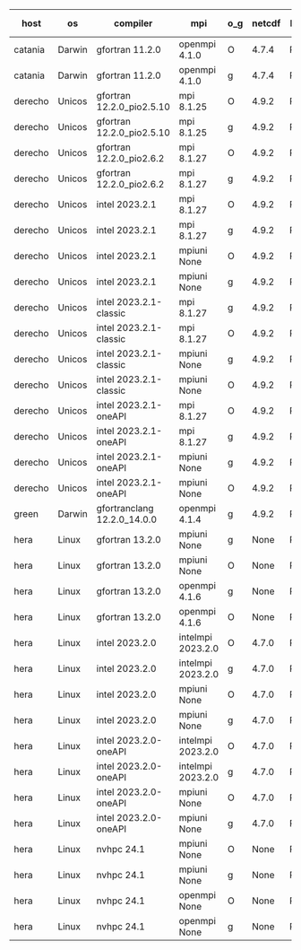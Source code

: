 

| host     | os       | compiler                              | mpi                      | o_g        | netcdf        | build       | u_pass          | u_fail          | s_pass            | s_fail            | e_pass             | e_fail             | nuopc_pass       | nuopc_fail       | artifacts link          |
|----------|----------|---------------------------------------|--------------------------|------------|---------------|-------------|-----------------|-----------------|-------------------|-------------------|--------------------|--------------------|------------------|------------------|-------------------------|
| catania | Darwin | gfortran 11.2.0 | openmpi 4.1.0  | O | 4.7.4  | PASS | 14106 | 3 | 49 | 0 | 81 | 0 | 48 | 1 | <a href="https://github.com/esmf-org/esmf-test-artifacts/tree/bf3e536c3a10ff5c45bf4fa874ea119217b6eb5b/develop/gfortran/11.2.0/O/openmpi/4.1.0" target="_blank">bf3e536</a> | 
| catania | Darwin | gfortran 11.2.0 | openmpi 4.1.0  | g | 4.7.4  | PASS | 14106 | 3 | 49 | 0 | 81 | 0 | 48 | 1 | <a href="https://github.com/esmf-org/esmf-test-artifacts/tree/a9e63c00d06242b1e6744a89cda7063649a98dce/develop/gfortran/11.2.0/g/openmpi/4.1.0" target="_blank">a9e63c0</a> | 
| derecho | Unicos | gfortran 12.2.0_pio2.5.10 | mpi 8.1.25  | O | 4.9.2  | PASS | 14109 | 0 | 49 | 0 | 81 | 0 | 49 | 0 | <a href="https://github.com/esmf-org/esmf-test-artifacts/tree/5eef3422b6b5fdf11105ef9abe2034c4d055c5b7/develop/gfortran/12.2.0_pio2.5.10/O/mpi/8.1.25" target="_blank">5eef342</a> | 
| derecho | Unicos | gfortran 12.2.0_pio2.5.10 | mpi 8.1.25  | g | 4.9.2  | PASS | 14109 | 0 | 49 | 0 | 81 | 0 | 49 | 0 | <a href="https://github.com/esmf-org/esmf-test-artifacts/tree/684ff6a2c41301c6da86122f3861ee0bfadfafc9/develop/gfortran/12.2.0_pio2.5.10/g/mpi/8.1.25" target="_blank">684ff6a</a> | 
| derecho | Unicos | gfortran 12.2.0_pio2.6.2 | mpi 8.1.27  | O | 4.9.2  | PASS | 14109 | 0 | 49 | 0 | 81 | 0 | 49 | 0 | <a href="https://github.com/esmf-org/esmf-test-artifacts/tree/90e17a4971f8a560418c7ba365a661700df8e9c1/develop/gfortran/12.2.0_pio2.6.2/O/mpi/8.1.27" target="_blank">90e17a4</a> | 
| derecho | Unicos | gfortran 12.2.0_pio2.6.2 | mpi 8.1.27  | g | 4.9.2  | PASS | 14109 | 0 | 49 | 0 | 81 | 0 | 49 | 0 | <a href="https://github.com/esmf-org/esmf-test-artifacts/tree/ff673f177e9cc66fbdcdd8ae1b33f343327596c1/develop/gfortran/12.2.0_pio2.6.2/g/mpi/8.1.27" target="_blank">ff673f1</a> | 
| derecho | Unicos | intel 2023.2.1 | mpi 8.1.27  | O | 4.9.2  | PASS | 14109 | 0 | 49 | 0 | 81 | 0 | 49 | 0 | <a href="https://github.com/esmf-org/esmf-test-artifacts/tree/11259535a7fba118da5e1e0a5872c7c0d449ca90/develop/intel/2023.2.1/O/mpi/8.1.27" target="_blank">1125953</a> | 
| derecho | Unicos | intel 2023.2.1 | mpi 8.1.27  | g | 4.9.2  | PASS | 14109 | 0 | 49 | 0 | 81 | 0 | 49 | 0 | <a href="https://github.com/esmf-org/esmf-test-artifacts/tree/b36c1163694441cd117ac7ae40799c5a62c225a8/develop/intel/2023.2.1/g/mpi/8.1.27" target="_blank">b36c116</a> | 
| derecho | Unicos | intel 2023.2.1 | mpiuni None  | O | 4.9.2  | PASS | 12441 | 0 | 8 | 0 | 44 | 0 | None | None | <a href="https://github.com/esmf-org/esmf-test-artifacts/tree/16a6b68d6ee65c85bafdb118e5e66e2be5d8a2df/develop/intel/2023.2.1/O/mpiuni/None" target="_blank">16a6b68</a> | 
| derecho | Unicos | intel 2023.2.1 | mpiuni None  | g | 4.9.2  | PASS | 12441 | 0 | 8 | 0 | 44 | 0 | None | None | <a href="https://github.com/esmf-org/esmf-test-artifacts/tree/e179824e0e636a4c723c38b4f606d1912f8064df/develop/intel/2023.2.1/g/mpiuni/None" target="_blank">e179824</a> | 
| derecho | Unicos | intel 2023.2.1-classic | mpi 8.1.27  | g | 4.9.2  | PASS | None | None | None | None | None | None | None | None | <a href="https://github.com/esmf-org/esmf-test-artifacts/tree/65fab512f0b3342bb3fdb224dc1686b0ab71aead/develop/intel/2023.2.1-classic/g/mpi/8.1.27" target="_blank">65fab51</a> | 
| derecho | Unicos | intel 2023.2.1-classic | mpi 8.1.27  | O | 4.9.2  | PASS | None | None | None | None | None | None | None | None | <a href="https://github.com/esmf-org/esmf-test-artifacts/tree/0f22c7e77ced13c049b193c6a81980da04472d46/develop/intel/2023.2.1-classic/O/mpi/8.1.27" target="_blank">0f22c7e</a> | 
| derecho | Unicos | intel 2023.2.1-classic | mpiuni None  | g | 4.9.2  | PASS | 12441 | 0 | 8 | 0 | 44 | 0 | None | None | <a href="https://github.com/esmf-org/esmf-test-artifacts/tree/ec0670b46cf2d0fc64c52ce7930ebe67f1bafe34/develop/intel/2023.2.1-classic/g/mpiuni/None" target="_blank">ec0670b</a> | 
| derecho | Unicos | intel 2023.2.1-classic | mpiuni None  | O | 4.9.2  | PASS | 12441 | 0 | 8 | 0 | 44 | 0 | None | None | <a href="https://github.com/esmf-org/esmf-test-artifacts/tree/a3f17545c88662cc534a46a720bb1a431976c77f/develop/intel/2023.2.1-classic/O/mpiuni/None" target="_blank">a3f1754</a> | 
| derecho | Unicos | intel 2023.2.1-oneAPI | mpi 8.1.27  | O | 4.9.2  | PASS | None | None | None | None | None | None | None | None | <a href="https://github.com/esmf-org/esmf-test-artifacts/tree/5d219e1abb3dc330a614e6c263dde09989a5ac1a/develop/intel/2023.2.1-oneAPI/O/mpi/8.1.27" target="_blank">5d219e1</a> | 
| derecho | Unicos | intel 2023.2.1-oneAPI | mpi 8.1.27  | g | 4.9.2  | PASS | None | None | None | None | None | None | None | None | <a href="https://github.com/esmf-org/esmf-test-artifacts/tree/f3ed3763393b65a94a6bd55b49419ef23a4a30cf/develop/intel/2023.2.1-oneAPI/g/mpi/8.1.27" target="_blank">f3ed376</a> | 
| derecho | Unicos | intel 2023.2.1-oneAPI | mpiuni None  | g | 4.9.2  | PASS | 12441 | 0 | 8 | 0 | 44 | 0 | None | None | <a href="https://github.com/esmf-org/esmf-test-artifacts/tree/7c740153368e27df4c7eb7a2612f6f9a933fe552/develop/intel/2023.2.1-oneAPI/g/mpiuni/None" target="_blank">7c74015</a> | 
| derecho | Unicos | intel 2023.2.1-oneAPI | mpiuni None  | O | 4.9.2  | PASS | 12441 | 0 | 8 | 0 | 44 | 0 | None | None | <a href="https://github.com/esmf-org/esmf-test-artifacts/tree/26c4979f5e5fafc5ce61a65cd9722531fe890591/develop/intel/2023.2.1-oneAPI/O/mpiuni/None" target="_blank">26c4979</a> | 
| green | Darwin | gfortranclang 12.2.0_14.0.0 | openmpi 4.1.4  | g | 4.9.2  | PASS | 14109 | 0 | 49 | 0 | 81 | 0 | 48 | 1 | <a href="https://github.com/esmf-org/esmf-test-artifacts/tree/3cfcb0de622d578253adc50324f95c59c88f39a7/develop/gfortranclang/12.2.0_14.0.0/g/openmpi/4.1.4" target="_blank">3cfcb0d</a> | 
| hera | Linux | gfortran 13.2.0 | mpiuni None  | g | None  | PASS | 12441 | 0 | 8 | 0 | 44 | 0 | None | None | <a href="https://github.com/esmf-org/esmf-test-artifacts/tree/e33e295d0d792e39d4ac9fa7404fd1fcca560085/develop/gfortran/13.2.0/g/mpiuni/None" target="_blank">e33e295</a> | 
| hera | Linux | gfortran 13.2.0 | mpiuni None  | O | None  | PASS | 12441 | 0 | 8 | 0 | 44 | 0 | None | None | <a href="https://github.com/esmf-org/esmf-test-artifacts/tree/50bb67630853b20747c956d475c3f31978e7b8e6/develop/gfortran/13.2.0/O/mpiuni/None" target="_blank">50bb676</a> | 
| hera | Linux | gfortran 13.2.0 | openmpi 4.1.6  | g | None  | PASS | 14109 | 0 | 49 | 0 | 81 | 0 | 49 | 0 | <a href="https://github.com/esmf-org/esmf-test-artifacts/tree/beb0fe2c3bc90e25541f983f2ca04837a4efcf84/develop/gfortran/13.2.0/g/openmpi/4.1.6" target="_blank">beb0fe2</a> | 
| hera | Linux | gfortran 13.2.0 | openmpi 4.1.6  | O | None  | PASS | 14109 | 0 | 49 | 0 | 81 | 0 | 49 | 0 | <a href="https://github.com/esmf-org/esmf-test-artifacts/tree/333ad06665a59849c47bd79976059ce6ba535ee1/develop/gfortran/13.2.0/O/openmpi/4.1.6" target="_blank">333ad06</a> | 
| hera | Linux | intel 2023.2.0 | intelmpi 2023.2.0  | O | 4.7.0  | PASS | 14109 | 0 | 49 | 0 | 81 | 0 | 49 | 0 | <a href="https://github.com/esmf-org/esmf-test-artifacts/tree/965b465fa917867eea4a5e7b4b904f4cb4140ce2/develop/intel/2023.2.0/O/intelmpi/2023.2.0" target="_blank">965b465</a> | 
| hera | Linux | intel 2023.2.0 | intelmpi 2023.2.0  | g | 4.7.0  | PASS | 14109 | 0 | 49 | 0 | 81 | 0 | 49 | 0 | <a href="https://github.com/esmf-org/esmf-test-artifacts/tree/bf907d6656cb8a6ea23fa8d4d57daa4a92af9c7e/develop/intel/2023.2.0/g/intelmpi/2023.2.0" target="_blank">bf907d6</a> | 
| hera | Linux | intel 2023.2.0 | mpiuni None  | O | 4.7.0  | PASS | 12441 | 0 | 8 | 0 | 44 | 0 | None | None | <a href="https://github.com/esmf-org/esmf-test-artifacts/tree/3a27b070520b810047d25bfe131c9cbf933c6a5a/develop/intel/2023.2.0/O/mpiuni/None" target="_blank">3a27b07</a> | 
| hera | Linux | intel 2023.2.0 | mpiuni None  | g | 4.7.0  | PASS | 12441 | 0 | 8 | 0 | 44 | 0 | None | None | <a href="https://github.com/esmf-org/esmf-test-artifacts/tree/c6c97a6270573fb914d25dc3213b6a55c47ff1ac/develop/intel/2023.2.0/g/mpiuni/None" target="_blank">c6c97a6</a> | 
| hera | Linux | intel 2023.2.0-oneAPI | intelmpi 2023.2.0  | O | 4.7.0  | PASS | 14109 | 0 | 48 | 1 | 81 | 0 | 49 | 0 | <a href="https://github.com/esmf-org/esmf-test-artifacts/tree/46131d2bb7619865573a888b8129b63f25a5591f/develop/intel/2023.2.0-oneAPI/O/intelmpi/2023.2.0" target="_blank">46131d2</a> | 
| hera | Linux | intel 2023.2.0-oneAPI | intelmpi 2023.2.0  | g | 4.7.0  | PASS | 14109 | 0 | 49 | 0 | 81 | 0 | 49 | 0 | <a href="https://github.com/esmf-org/esmf-test-artifacts/tree/53301de19147e780bd1de110a9074fbd683a25af/develop/intel/2023.2.0-oneAPI/g/intelmpi/2023.2.0" target="_blank">53301de</a> | 
| hera | Linux | intel 2023.2.0-oneAPI | mpiuni None  | O | 4.7.0  | PASS | 12441 | 0 | 8 | 0 | 44 | 0 | None | None | <a href="https://github.com/esmf-org/esmf-test-artifacts/tree/ec2b0417dfceb6ec57bd62da84e1f369e04758d1/develop/intel/2023.2.0-oneAPI/O/mpiuni/None" target="_blank">ec2b041</a> | 
| hera | Linux | intel 2023.2.0-oneAPI | mpiuni None  | g | 4.7.0  | PASS | 12441 | 0 | 8 | 0 | 44 | 0 | None | None | <a href="https://github.com/esmf-org/esmf-test-artifacts/tree/8892b1c59c35eda855b694777587cd053b7d86d6/develop/intel/2023.2.0-oneAPI/g/mpiuni/None" target="_blank">8892b1c</a> | 
| hera | Linux | nvhpc 24.1 | mpiuni None  | O | None  | PASS | 12441 | 0 | 8 | 0 | 44 | 0 | None | None | <a href="https://github.com/esmf-org/esmf-test-artifacts/tree/61144388f315ab277b63a493476269e26ac634a2/develop/nvhpc/24.1/O/mpiuni/None" target="_blank">6114438</a> | 
| hera | Linux | nvhpc 24.1 | mpiuni None  | g | None  | PASS | 12441 | 0 | 8 | 0 | 44 | 0 | None | None | <a href="https://github.com/esmf-org/esmf-test-artifacts/tree/6f6d73210803b525e9db8d25a72f828c6ec2c3d2/develop/nvhpc/24.1/g/mpiuni/None" target="_blank">6f6d732</a> | 
| hera | Linux | nvhpc 24.1 | openmpi None  | O | None  | PASS | 14109 | 0 | 49 | 0 | 81 | 0 | 49 | 0 | <a href="https://github.com/esmf-org/esmf-test-artifacts/tree/f2fb5d6262899f8d9c1880f94c446d217f2462f7/develop/nvhpc/24.1/O/openmpi/None" target="_blank">f2fb5d6</a> | 
| hera | Linux | nvhpc 24.1 | openmpi None  | g | None  | PASS | 14109 | 0 | 49 | 0 | 81 | 0 | 49 | 0 | <a href="https://github.com/esmf-org/esmf-test-artifacts/tree/cfcd76655cb77a3c97c1d806056d8b20c759e2d7/develop/nvhpc/24.1/g/openmpi/None" target="_blank">cfcd766</a> | 

